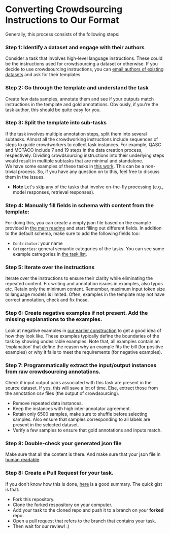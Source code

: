 # Converting Crowdsourcing Instructions to Our Format 

Generally, this process consists of the following steps: 

### Step 1: Identify a dataset and engage with their authors
Consider a task that involves high-level language instructions. 
These could be the instructions used for crowdsourcing a dataset or otherwise.
If you decide to use crowdsourcing instructions, you can [email authors of existing datasets](emailing-authors.md) and ask for their templates. 


### Step 2: Go through the template and understand the task 
Create few data samples, annotate them and see if your outputs match instructions in the template and gold annotations.
Obviously, if you're the task author, this should be quite easy for you. 

### Step 3: Split the template into sub-tasks 
If the task involves multiple annotation steps, split them into several subtasks.
Almost all the crowdworking instructions include sequences of steps to guide crowdworkers to collect task instances.
For example, QASC and MCTACO include 7 and 19 steps in the data creation process, respectively. 
Dividing crowdsourcing instructions into their underlying steps would result in multiple subtasks that are minimal and standalone.  
We have some examples of these tasks in [this work](https://arxiv.org/abs/2104.08773).
This can be a non-trivial process. So, if you have any question on to this, feel free to discuss them in the issues. 

 - **Note** Let's skip any of the tasks that involve on-the-fly processing (e.g., model responses, retrieval responses).

### Step 4: Manually fill fields in schema with content from the template:
For doing this, you can create a empty json file based on the example provided in [the main readme](../README.md#task-definitions) 
and start filling out different fields.
In addition to the default schema, make sure to add the following fields too: 
 - `Contributor`: your name 
 - `Categories`: general semantic categories of the tasks. You can see some example catregories in [the task list](../tasks/README.md). 

### Step 5: Iterate over the instructions 
Iterate over the instructions to ensure their clarity while eliminating the repeated content. Fix writing and annotation issues in examples, also typos etc. 
Retain only the minimum content. Remember, maximum input token size to language models is limited.
Often, examples in the template may not have correct annotation, check and fix those.

### Step 6: Create negative examples if not present. Add the missing explanations to the examples.
Look at negative examples in [our earlier construction](https://instructions.apps.allenai.org/explore) to get a good idea of how they look like.
These examples typically define the boundaries of the task by showing undesirable examples.
Note that, all examples contain an ‘explanation’ that define the reason why an example fits the bill (for positive examples) or why it fails to meet the requirements (for negative examples).

### Step 7: Programmatically extract the input/output instances from raw crowdsourcing annotations.
Check if input output pairs associated with this task are present in the source dataset. 
If yes, this will save a lot of time. Else, extract those from the annotation csv files (the output of crowdsourcing). 
 - Remove repeated data instances. 
 - Keep the instances with high inter-annotator agreement.
 - Retain only 6500 samples, make sure to shuffle before selecting samples. Also ensure that samples corresponding to all labels are present in the selected dataset.
 - Verify a few samples to ensure that gold annotations and inputs match.

### Step 8: Double-check your generated json file 
Make sure that all the content is there. 
And make sure that your json file in [human readable](../README.md#how-to-contribute).    

### Step 8: Create a Pull Request for your task. 
If you don't know how this is done, [here](https://docs.github.com/en/github/collaborating-with-pull-requests/proposing-changes-to-your-work-with-pull-requests/creating-a-pull-request) is a good summary.
The quick gist is that: 
 - Fork this repository. 
 - Clone the forked respository on your computer. 
 - Add your task to the cloned repo and push it to a branch on your **forked** repo. 
 - Open a pull request that refers to the branch that contains your task. 
 - Then wait for our review! :) 
